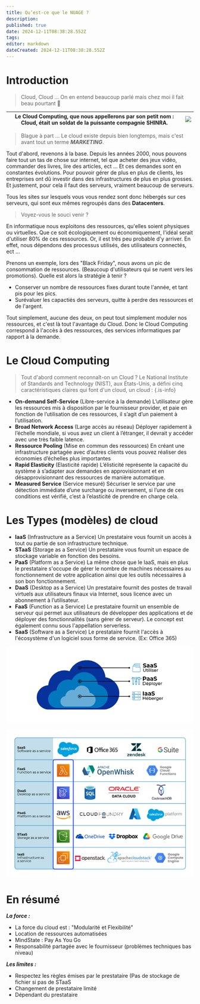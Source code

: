 ```yaml
---
title: Qu’est-ce que le NUAGE ?
description: 
published: true
date: 2024-12-11T08:38:28.552Z
tags: 
editor: markdown
dateCreated: 2024-12-11T08:38:28.552Z
---
```


# Introduction

> Cloud, Cloud ... On en entend beaucoup parlé mais chez moi il fait beau pourtant 🤔

|Le Cloud Computing, que nous appellerons par son petit nom : **Cloud**, était un soldat de la puissante compagnie **SHINRA**.|![](https://www.nautiljon.com/images/jeuxvideo_persos/00/58/cloud_strife_3185.jpg)|
|------|---------|

> Blague à part ...
Le cloud existe depuis bien longtemps, mais c'est avant tout un terme __*MARKETING*__. 

Tout d'abord, revenons à la base. Depuis les années 2000, nous pouvons faire tout un tas de chose sur internet, tel que acheter des jeux vidéo, commander des livres, lire des articles, ect ... Et ces demandes sont en constantes évolutions. Pour pouvoir gérer de plus en plus de clients, les entreprises ont dû investir dans des infrastructures de plus en plus grosses. Et justement, pour cela il faut des serveurs, vraiment beaucoup de serveurs.

Tous les sites sur lesquels vous vous rendez sont donc hébergés sur ces serveurs, qui sont eux mêmes regroupés dans des **Datacenters**.


> Voyez-vous le souci venir ? 

En informatique nous exploitons des ressources, qu'elles soient physiques ou virtuelles. Que ce soit écologiquement ou économiquement, l'idéal serait d'utiliser 80% de ces ressources. Or, il est très peu probable d'y arriver. En effet, nous dépendons des processus utilisés, des utilisateurs connectés, ect ...

Prenons un exemple, lors des "Black Friday", nous avons un pic de consommation de ressources. (Beaucoup d'utilisateurs qui se ruent vers les promotions). Quelle est alors la stratégie à tenir ? 
- Conserver un nombre de ressources fixes durant toute l'année, et tant pis pour les pics.
- Surévaluer les capactiés des serveurs, quitte à perdre des ressources et de l'argent.

Tout simplement, aucune des deux, on peut tout simplement moduler nos ressources, et c'est là tout l'avantage du Cloud.
Donc le Cloud Computing correspond à l'accès à des ressources, des services informatiques par rapport à la demande.

# Le Cloud Computing

> Tout d'abord comment reconnaît-on un Cloud ?
> Le National Institute of Standards and Technology (NIST), aux États-Unis, a défini cinq caractéristiques claires qui font d'un cloud, un cloud : 
{.is-info}


- **On-demand Self-Service** (Libre-service à la demande)
L’utilisateur gère les ressources mis à disposition par le fournisseur provider, et paie en fonction de l’utilisation de ces ressources, il s’agit d’un paiement à l’utilisation.
- **Broad Network Access** (Large accès au réseau)
Déployer rapidement à l’échelle mondiale, si vous avez un client à l’étranger, il devrait y accéder avec une très faible latence.
- **Ressource Pooling** (Mise en commun des ressources)
En créant une infrastructure partagée avec d’autres clients vous pouvez réaliser des économies d’échelles plus importantes
- **Rapid Elasticity** (Elasticité rapide)
L’élisticité représente la capacité du système à s’adapter aux demandes en approvisionnant et en désapprovisionnant des ressources de manière automatique.
- **Measured Service** (Service mesuré)
Sécuriser le service par une détection immédiate d’une surcharge ou inversement, si l’une de ces conditions est vérifié, c’est à l’elasticité de prendre en charge cela.


# Les Types (modèles) de cloud

- **IaaS** (Infrastructure as a Service)
Un prestataire vous fournit un accès à tout ou partie de son infrastructure technique.
- **STaaS** (Storage as a Service)
Un prestataire vous fournit un espace de stockage variable en fonction des besoins.
- **PaaS** (Platform as a Service)
La même chose que le IaaS, mais en plus le prestataire s'occupe de gérer le nombre de machines nécessaires au fonctionnement de votre application ainsi que les outils nécessaires à son bon fonctionnement.
- **DaaS** (Desktop as a Service)
Un prestataire fournit des postes de travail virtuels aux utilisateurs finaux via Internet, sous licence avec un abonnement à l’utilisateur. 
- **FaaS** (Function as a Service)
Le prestataire fournit un ensemble de serveur qui permet aux utilisateurs de développer des applications et de déployer des fonctionnalités (sans gérer de serveur). Le concept est également connu sous l'appellation serverless.
- **SaaS** (Software as a Service)
Le prestataire fournit l'accès à l'écosystème d'un logiciel sous forme de service. (Ex: Office 365)

![types_cloud.png](/images/cloud/types_cloud.png)

![offres_cloud.png](/images/cloud/offres_cloud.png)

# En résumé

***La force :***
- La force du cloud est : "Modularité et Flexibilité"
- Location de ressources automatisées
- MindState : Pay As You Go
- Responsabilité partagée avec le fournisseur (problèmes techniques bas niveau)

***Les limites :*** 
- Respectez les règles émises par le prestataire (Pas de stockage de fichier si pas de STaaS
- Changement de prestataire limité
- Dépendant du prestataire
